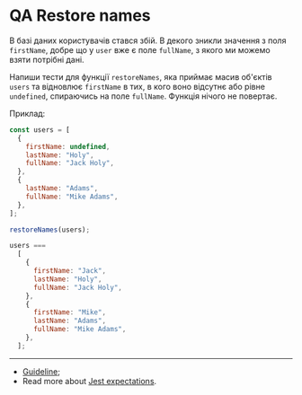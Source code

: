 # QA Restore names

В базі даних користувачів стався збій. В декого зникли значення з поля
`firstName`, добре що у `user` вже є поле `fullName`, з якого ми можемо взяти
потрібні дані.

Напиши тести для функції `restoreNames`, яка приймає масив об'єктів `users` та
відновлює `firstName` в тих, в кого воно відсутнє або рівне `undefined`,
спираючись на поле `fullName`. Функція нічого не повертає.

Приклад:

```js
const users = [
  {
    firstName: undefined,
    lastName: "Holy",
    fullName: "Jack Holy",
  },
  {
    lastName: "Adams",
    fullName: "Mike Adams",
  },
];

restoreNames(users);

users ===
  [
    {
      firstName: "Jack",
      lastName: "Holy",
      fullName: "Jack Holy",
    },
    {
      firstName: "Mike",
      lastName: "Adams",
      fullName: "Mike Adams",
    },
  ];
```

---

- [Guideline](https://github.com/mate-academy/js_task-guideline/blob/master/README.md);
- Read more about [Jest expectations](https://jestjs.io/uk/docs/expect).
